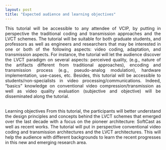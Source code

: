 ```yaml
---
layout: post
title: "Expected audience and learning objectives"
---
```


<div style="text-align: justify"> This tutorial will be accessible to any attendee of VCIP, by putting in perspective the traditional coding and transmission approaches and the LVCT schemes. The tutorial will be suitable for both graduate students, and professors as well as engineers and researchers that may be interested in one or both of the following aspects: video coding, adaptation, and transmission aspects. For instance, the tutorial will let the audience discover the LVCT paradigm on several aspects: perceived quality, (e.g., nature of the artifacts different from traditional approaches), encoding and transmission process (e.g., pseudo-analog modulation), hardware implementation, use-cases, etc. Besides, this tutorial will be accessible to students/non-specialists in video processing/communications. Indeed, “basics” knowledge on conventional video compression/transmission as well as video quality evaluation (subjective and objective) will be disseminated along the tutorial.<br><br>
  
Learning objectives From this tutorial, the participants will better understand the design principles and concepts behind the LVCT schemes that emerged over the last decade with a focus on the pioneer architecture: SoftCast as well as recent works. The tutorial will put in perspective conventional video coding and transmission architectures and the LVCT architectures. This will help the audience with different backgrounds to learn the recent progresses in this new and emerging research area.
</div> 
